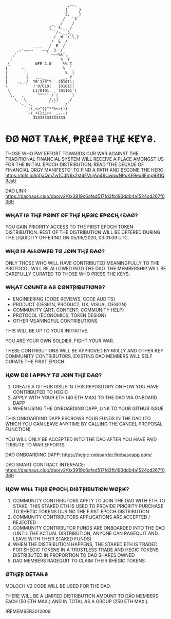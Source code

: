 ```
                           ,--.
                          {     }
                          3,    }
                         /   `3`
                    _   /    /
                   {_'-3.__ /
                     `/-.__3._
                     /  W  /`\_}
                    /  E  /     
            ____   /  B  /
     ,-'~~~~    ~~/  3  /_
   ,'             ``~~~%%',
  (                     %  Y
 {           WEB 2.0     %% I
{      -                 %  `.
|       ',                %  )
|        |   ,..__      __. Y
|    .,_./  Y0'1/0^Y   J0101)|
\           |'0/010|   |0101||
 \          L1/0101. _ (01101'(
  \,   ,      ^^""' / |      )
    \_  \          /,L]     /
      '-_`-,       ` `   ./`
         `-(_<>"{}"**%<>{)}
         `-(_+{}:L++ _,.--)
            33333333333333
```


# ĐØ ₦Ø₮ ₮₳Ⱡ₭, ₱ⱤɆ₴₴ ₮ⱧɆ ₭ɆɎ₴.

THOSE WHO PAY EFFORT TOWARDS OUR WAR AGAINST THE TRADITIONAL FINANCIAL SYSTEM WILL RECEIVE A PLACE AMONGST US FOR THE INITIAL EPOCH DISTRIBUTION. READ 'THE DECADE OF FINANCIAL ORGY MANIFESTO' TO FIND A PATH AND BECOME THE HERO: https://ipfs.io/ipfs/QmZw1CdN6x2st4EVujAq46UwowNPuKE9eu8Emp9B1Q9JsU

DAO LINK:
https://daohaus.club/dao/v2/0x3919c6afed517fd3fb193ddb4a1524cd267f0069

### ₩Ⱨ₳₮ ł₴ ₮ⱧɆ ₱Øł₦₮ Ø₣ ₮ⱧɆ ⱧɆ₲ł₵ Ɇ₱Ø₵Ⱨ ł Đ₳Ø?

YOU GAIN PRIORITY ACCESS TO THE FIRST EPOCH TOKEN DISTRIBUTION. REST OF THE DISTRIBUTION WILL BE OFFERED DURING THE LIQUIDITY OFFERING ON 05/05/2020, 03:01:09 UTC.

### ₩ⱧØ ł₴ ₳ⱠⱠØ₩ɆĐ ₮Ø JØł₦ ₮ⱧɆ Đ₳Ø?

ONLY THOSE WHO WILL HAVE CONTRIBUTED MEANINGFULLY TO THE PROTOCOL WILL BE ALLOWED INTO THE DAO. THE MEMBERSHIP WILL BE CAREFULLY CURATED TO THOSE WHO PRESS THE KEYS.

### ₩Ⱨ₳₮ ₵ØɄ₦₮₴ ₳₴ ₵Ø₦₮Ɽł฿Ʉ₮łØ₦₴?

- ENGINEERING {CODE REVIEWS, CODE AUDITS}
- PRODUCT {DESIGN, PRODUCT, UX, VISUAL DESIGN}
- COMMUNITY {ART, CONTENT, COMMUNITY HELP}
- PROTOCOL {ECONOMICS, TOKEN DESIGN}
- OTHER MEANINGFUL CONTRIBUTIONS

THIS WILL BE UP TO YOUR INITIATIVE.

YOU ARE YOUR OWN SOLDIER. FIGHT YOUR WAR.

THESE CONTRIBUTIONS WILL BE APPROVED BY M0LLY AND OTHER KEY COMMUNITY CONTRIBUTORS. EXISTING DAO MEMBERS WILL SELF CURATE THE FIRST EPOCH.

### ⱧØ₩ ĐØ ł ₳₱₱ⱠɎ ₮Ø JØł₦ ₮ⱧɆ Đ₳Ø?

 1. CREATE A GITHUB ISSUE IN THIS REPOSITORY ON HOW YOU HAVE CONTRIBUTED TO HEGIC
 2. APPLY WITH YOUR ETH (40 ETH MAX) TO THE DAO VIA ONBOARD DAPP
 3. WHEN USING THE ONBOARDING DAPP, LINK TO YOUR GITHUB ISSUE 

THIS ONBOARDING DAPP ESCROWS YOUR FUNDS IN THE DAO (TO WHICH YOU CAN LEAVE ANYTIME BY CALLING THE CANCEL PROPOSAL FUNCTION)

YOU WILL ONLY BE ACCEPTED INTO THE DAO AFTER YOU HAVE PAID TRIBUTE TO WAR EFFORTS. 

DAO ONBOARDING DAPP:
https://hegic-onboarder.firebaseapp.com/

DAO SMART CONTRACT INTERFACE:
https://daohaus.club/dao/v2/0x3919c6afed517fd3fb193ddb4a1524cd267f0069

### ⱧØ₩ ₩łⱠⱠ ₮Ⱨł₴ Ɇ₱Ø₵Ⱨ Đł₴₮Ɽł฿Ʉ₮łØ₦ ₩ØⱤ₭?

1. COMMUNITY CONTRIBUTORS APPLY TO JOIN THE DAO WITH ETH TO STAKE. THIS STAKED ETH IS USED TO PROVIDE PRIORITY PURCHASE TO $HEGIC TOKENS DURING THE FIRST EPOCH DISTRIBUTION
2. COMMUNITY CONTRIBUTORS APPLICATIONS ARE ACCEPTED / REJECTED
3. COMMUNITY CONTRIBUTOR FUNDS ARE ONBOARDED INTO THE DAO (UNTIL THE ACTUAL DISTRIBUTION, ANYONE CAN RAGEQUIT AND LEAVE WITH THEIR STAKED FUNDS)
4. WHEN THE DISTRIBUTION HAPPENS, THE STAKED ETH IS TRADED FOR $HEGIC TOKENS IN A TRUSTLESS TRADE AND HEGIC TOKENS DISTRIBUTED IN PROPORTION TO DAO SHARES OWNED
5. DAO MEMBERS RAGEQUIT TO CLAIM THEIR $HEGIC TOKENS

### Ø₮ⱧɆⱤ ĐɆ₮₳łⱠ₴

MOLOCH V2 CODE WILL BE USED FOR THE DAO.

THERE WILL BE A LIMITED DISTRIBUTION AMOUNT TO DAO MEMBERS EACH (50 ETH MAX.) AND IN TOTAL AS A GROUP (250 ETH MAX.).

/REMEMBER3012009
